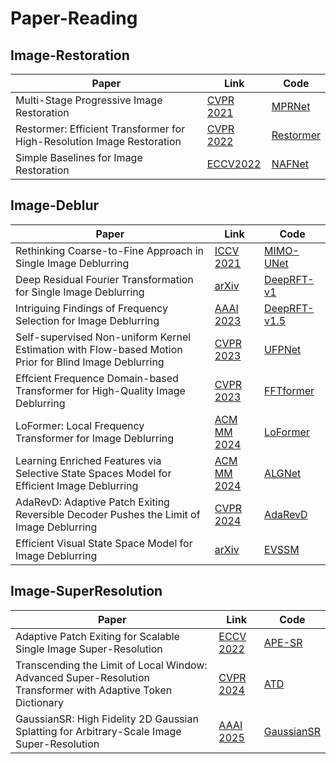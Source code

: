 # Paper-Reading

## Image-Restoration
| Paper | Link | Code |
| - | - | - | 
| Multi-Stage Progressive Image Restoration | [CVPR 2021](https://arxiv.org/abs/2102.02808) | [MPRNet](https://github.com/swz30/MPRNet) |
| Restormer: Efficient Transformer for High-Resolution Image Restoration | [CVPR 2022](https://arxiv.org/abs/2111.09881) | [Restormer](https://github.com/swz30/Restormer) |
| Simple Baselines for Image Restoration | [ECCV2022](https://arxiv.org/abs/2407.18046)      | [NAFNet](https://github.com/megvii-research/NAFNet) |

## Image-Deblur

| Paper | Link | Code |
| - | - | - | 
| Rethinking Coarse-to-Fine Approach in Single Image Deblurring | [ICCV 2021](https://arxiv.org/abs/2108.05054) | [MIMO-UNet](https://github.com/chosj95/MIMO-UNet) |
| Deep Residual Fourier Transformation for Single Image Deblurring | [arXiv](https://arxiv.org/abs/2111.11745v1)                        | [DeepRFT-v1](https://github.com/INVOKERer/DeepRFT) |
| Intriguing Findings of Frequency Selection for Image Deblurring | [AAAI 2023](https://ojs.aaai.org/index.php/AAAI/article/view/25281) | [DeepRFT-v1.5](https://github.com/INVOKERer/DeepRFT/tree/AAAI2023) |
| Self-supervised Non-uniform Kernel Estimation with Flow-based Motion Prior for Blind Image Deblurring | [CVPR 2023](https://openaccess.thecvf.com/content/CVPR2023/papers/Fang_Self-Supervised_Non-Uniform_Kernel_Estimation_With_Flow-Based_Motion_Prior_for_Blind_CVPR_2023_paper.pdf) | [UFPNet](https://github.com/Fangzhenxuan/UFPDeblur) |
| Effcient Frequence Domain-based Transformer for High-Quality Image Deblurring | [CVPR 2023](https://openaccess.thecvf.com/content/CVPR2023/papers/Kong_Efficient_Frequency_Domain-Based_Transformers_for_High-Quality_Image_Deblurring_CVPR_2023_paper.pdf) | [FFTformer](https://github.com/kkkls/FFTformer) |
| LoFormer: Local Frequency Transformer for Image Deblurring | [ACM MM 2024](https://arxiv.org/abs/2407.16993)                             | [LoFormer](https://github.com/INVOKERer/LoFormer) |
| Learning Enriched Features via Selective State Spaces Model for Efficient Image Deblurring | [ACM MM 2024](https://arxiv.org/pdf/2403.20106) | [ALGNet](https://github.com/Tombs98/ALGNet)|
| AdaRevD: Adaptive Patch Exiting Reversible Decoder Pushes the Limit of Image Deblurring | [CVPR 2024](https://arxiv.org/abs/2406.09135)  | [AdaRevD](https://github.com/INVOKERer/AdaRevD) |
| Efficient Visual State Space Model for Image Deblurring | [arXiv](https://arxiv.org/pdf/2403.20106) | [EVSSM](https://github.com/kkkls/EVSSM)|


## Image-SuperResolution
| Paper | Link | Code |
| - | - | - | 
| Adaptive Patch Exiting for Scalable Single Image Super-Resolution | [ECCV 2022](https://arxiv.org/abs/2203.11589v2) | [APE-SR](https://github.com/littlepure2333/APE) |
| Transcending the Limit of Local Window: Advanced Super-Resolution Transformer with Adaptive Token Dictionary | [CVPR 2024](https://arxiv.org/abs/2401.08209) | [ATD](https://github.com/LabShuHangGU/Adaptive-Token-Dictionary) |
| GaussianSR: High Fidelity 2D Gaussian Splatting for Arbitrary-Scale Image Super-Resolution | [AAAI 2025](https://arxiv.org/abs/2407.18046) | [GaussianSR](https://github.com/tljxyys/GaussianSR) |
